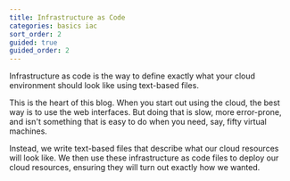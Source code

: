 ```yaml
---
title: Infrastructure as Code
categories: basics iac
sort_order: 2
guided: true
guided_order: 2
---
```

Infrastructure as code is the way to define exactly what your cloud environment should look like using text-based files.
<!--more-->

This is the heart of this blog. When you start out using the cloud, the best way is to use the web interfaces. But doing that is slow, more error-prone, and isn't something that is easy to do when you need, say, fifty virtual machines.

Instead, we write text-based files that describe what our cloud resources will look like. We then use these infrastructure as code files to deploy our cloud resources, ensuring they will turn out exactly how we wanted.
